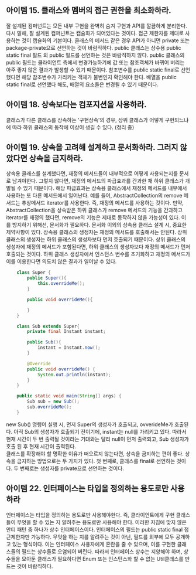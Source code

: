 ## 아이템 15. 클래스와 멤버의 접근 권한을 최소화하라.
잘 설계된 컴퍼넌트는 모든 내부 구현을 완벽히 숨겨 구현과 API를 깔끔하게 분리한다. 다시 말해, 잘 설계된 컴퍼넌트는 캡슐화가 되어있다는 것이다. 접근 제한자를 제대로 사용하는 것이 캡슐화의 기본이다. 클래스의 메서드 같은 경우 API가 아니면 private 또는 package-private으로 선언하는 것이 바람직하다. public 클래스는 상수용 public static final 필드 외 public 필드를 선언하는 것은 바람직하지 않다. public 클래스의 public 필드는 클라이언트 측에서 변경가능하기에 값 또는 참조객체가 바뀌어 버리는 아주 좋지 않은 결과가 발생할 수 있기 때문이다. 참조변수를 public static final로 선언했다면 해당 참조변수가 가리키는 객체가 불변인지 확인해야 한다. 배열을 public static final로 선언했다 해도, 배열의 요소들은 변경될 수 있기 때문이다. 

## 아이템 18. 상속보다는 컴포지션을 사용하라.
클래스가 다른 클래스를 상속하는 '구현상속'의 경우, 상위 클래스가 어떻게 구현되느냐에 따라 하위 클래스의 동작에 이상이 생길 수 있다. (정리 중)

## 아이템 19. 상속을 고려해 설계하고 문서화하라. 그러지 않았다면 상속을 금지하라.
상속용 클래스를 설계했다면, 재정의 메서드들이 내부적으로 어떻게 사용되는지를 문서로 남겨야한다. 그렇지 않다면, 재정의 메서드의 파급효과를 간과한 채 하위 클래스가 개발될 수 있기 때문이다. 해당 파급효과는 상속용 클래스에서 재정의 메서드를 내부에서 사용하는 또 다른 메서드에서 일어난다. 예를 들어, AbstractCollection의 remove 메서드는 추상메서드 iterator를 사용한다. 즉, 재정의 메서드를 사용하는 것이다. 만약, AbstractCollection을 상속받은 하위 클래스가 remove 메서드의 기능을 간과하고 iterator를 재정의 했다면, remove의 기능은 제대로 동작하지 않을 가능성이 있다. 이를 방지하기 위해선, 문서화가 필요하다. 문서화 이외의 상속용 클래스 설계 시, 중요한 제약사항이 있다. 상속용 클래스의 생정자는 재정의 메서드를 호출해서는 안된다. 상위 클래스의 생성자는 하위 클래스의 생성자보다 먼저 호출되기 때문이다. 상위 클래스의 생성자에 재정의 메서드가 포함된다면, 하위 클래스의 생성자보다 재정의 메서드가 먼저 호출되는 것이다. 하위 클래스 생성자에서 인스턴스 변수를 초기화하고 재정의 메서드가 이를 이용한다면 의도치 않은 결과가 일어날 수 있다. 
```java
    class Super {
        public Super(){
            this.overrideMe();
        }

        public void overrideMe(){

        }
    }

    class Sub extends Super{
        private final Instant instant;

        public Sub(){
            instant = Instant.now();
        }

        @Override
        public void overrideMe() {
            System.out.println(instant);
        }
    }

    public static void main(String[] args) {
        Sub sub = new Sub();
        sub.overrideMe();
    }
```

new Sub() 명령어 실행 시, 먼저 Super의 생성자가 호출되고, ovverideMe가 호출된다. 아직 Sub의 생성자가 호출되기 전이기에, instant는 null를 가리키고 있다. 따라서 현재 시간이 두 번 출력될 것이라는 기대와는 달리 null이 먼저 출력되고, Sub 생성자가 호출 된 후 현재 시간이 출력된다.  
클래스를 확장해야 할 명확한 이유가 떠오르지 않는다면, 상속을 금지하는 편이 좋다. 상속을 금지하는 방법으로는 두 가지가 있다. 첫 번째로, 클래스를 final로 선언하는 것이다. 두 번째로는 생성자를 private으로 선언하는 것이다. 
## 아이템 22. 인터페이스는 타입을 정의하는 용도로만 사용하라
인터페이스는 타입을 정의하는 용도로만 사용해야한다. 즉, 클라이언트에게 구현 클래스들이 무엇을 할 수 있는 지 알려주는 용도로만 사용해야 한다. 이러한 지침에 맞지 않은 안티 패턴 중 하나가 상수 인터페이스이다. 인터페이스의 필드는 public static final 접근제한자만 가능하다. 무엇을 하는 지를 알려주는 것이 아닌, 필드를 외부에 모두 공개하고 있는 형식이다. 이는 인터페이스 사용자에게 혼란을 줄 수 있으며, 이를 구현한 클래스들의 필드는 상수들로 오염되어 버린다. 따라서 인터페이스 상수는 지양해야 하며, 상수들을 모아둔 클래스가 필요하다면 Enum 또는 인스턴스화 할 수 없는 Util클래스를 만드는 것이 바람직하다. 
